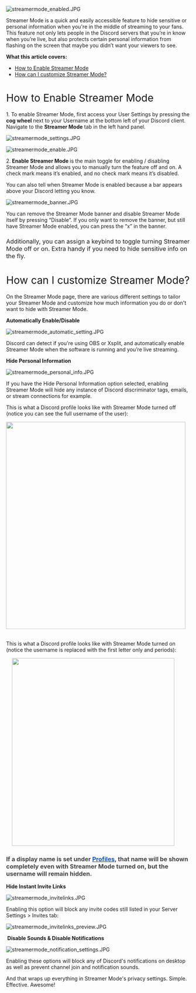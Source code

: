<p class="wysiwyg-text-align-center"><img src="https://support.discord.com/hc/article_attachments/8741033176215" alt="streamermode_enabled.JPG"></p>
<p>Streamer Mode is a quick and easily accessible feature to hide sensitive or personal information when you're in the middle of streaming to your fans. This feature not only lets people in the Discord servers that you’re in know when you’re live, but also protects certain personal information from flashing on the screen that maybe you didn’t want your viewers to see.</p>
<p><span class="wysiwyg-font-size-large"><strong>What this article covers:</strong></span></p>
<ul>
    <li><a href="#h_01GCCF78TYB2MF6JZA5YFNSY6Y" target="_self"><span style="font-weight: 400;">How to Enable Streamer Mode</span></a></li>
    <li><a href="#h_01GCCF7P6Z8GZJD2NFGJ4TF7SX" target="_self"><span style="font-weight: 400;">How can I customize Streamer Mode?</span></a></li>
</ul>
<h1 id="h_01GCCF78TYB2MF6JZA5YFNSY6Y"><span style="font-weight: 400;">How to Enable Streamer Mode</span></h1>
<p><span style="font-weight: 400;">1. To enable Streamer Mode, first access your User Settings by pressing the </span><strong>cog wheel </strong><span style="font-weight: 400;">next to your Username at the bottom left of your Discord client. Navigate to the </span><strong>Streamer Mode</strong><span style="font-weight: 400;"> tab in the left hand panel.</span></p>
<p class="wysiwyg-text-align-center"><img src="https://support.discord.com/hc/article_attachments/8741108928535" alt="streamermode_settings.JPG"></p>
<p class="wysiwyg-text-align-center"><img src="https://support.discord.com/hc/article_attachments/8741149341207" alt="streamermode_enable.JPG"></p>
<p>2.<strong> Enable Streamer Mode </strong><span style="font-weight: 400;">is the main toggle for enabling / disabling Streamer Mode and allows you to manually turn the feature off and on. A check mark means it’s enabled, and no check mark means it’s disabled. </span></p>
<p><span style="font-weight: 400;">You can also tell when Streamer Mode is enabled because a bar appears above your Discord letting you know.</span></p>
<p class="wysiwyg-text-align-center"><img src="https://support.discord.com/hc/article_attachments/8741190939927" alt="streamermode_banner.JPG"></p>
<p>You can remove the Streamer Mode banner and disable Streamer Mode itself by pressing “Disable”. If you only want to remove the banner, but still have Streamer Mode enabled, you can press the “x” in the banner.</p>
<h3><span style="font-weight: 400;">Additionally, you can assign a keybind to toggle turning Streamer Mode off or on. Extra handy if you need to hide sensitive info on the fly.</span></h3>
<h1 id="h_01GCCF7P6Z8GZJD2NFGJ4TF7SX"><span style="font-weight: 400;">How can I customize Streamer Mode?</span></h1>
<p><span style="font-weight: 400;">On the Streamer Mode page, there are various different settings to tailor your Streamer Mode and customize how much information you do or don't want to hide with Streamer Mode.</span></p>
<p><span class="wysiwyg-font-size-large" style="font-weight: 400;"><strong>Automatically Enable/Disable</strong></span></p>
<p class="wysiwyg-text-align-center"><img src="https://support.discord.com/hc/article_attachments/8741209388951" alt="streamermode_automatic_setting.JPG"></p>
<p><span style="font-weight: 400;">Discord can detect if you're using OBS or Xsplit, and automatically enable Streamer Mode when the software is running and you’re live streaming.</span></p>
<p><span class="wysiwyg-font-size-large"><strong>Hide Personal Information</strong></span></p>
<p class="wysiwyg-text-align-center"><img src="https://support.discord.com/hc/article_attachments/8741211676951" alt="streamermode_personal_info.JPG"></p>
<p><span style="font-weight: 400;">If you have the Hide Personal Information option selected, enabling Streamer Mode will hide any instance of Discord discriminator tags, emails, or stream connections for example.</span></p>
<p>This is what a Discord profile looks like with Streamer Mode turned off (notice you can see the full username of the user):</p>
<p class="wysiwyg-text-align-center"><img style="height: 565px; width: 490px;" src="https://lh3.googleusercontent.com/WQpHwI0ZrxiaJPLkxxuaBQi7kQJ3EuySLoxBagBMGF8vB7gpw4ysDEEQKjmufhRgOMqact0KBh5NYexUiaIEFN66iEaoqWSmqdntAbd0Bljvk9J70VYS9d3HYKv3u1c8_wUBBEL-z83w7oteVv3t-88">     </p>
<p>This is what a Discord profile looks like with Streamer Mode turned on (notice the username is replaced with the first letter only and periods): </p>
<p class="wysiwyg-text-align-center">    <img style="height: 512px; width: 444px;" src="https://lh6.googleusercontent.com/XqVQZ3BfNqDJrqICoa34deNDXYkp14YGhHbJBSAIN-yuX2KEin-4tyLh5kiQdNgQZ1G1NqBGo6FMsnm2_T64pRNqYys_LKJTnsizm6LfTHzT-O1oAGkl8zYpVRbWMWbM-rBm8bXmXNug783K9FNxOIs"></p>
<h3 class="wysiwyg-text-align-left">
    <span style="color: #434343;" data-darkreader-inline-color="">If a display name is set under </span><a href="https://support.discord.com/hc/en-us/articles/4403147417623"><span class="wysiwyg-underline" style="color: #1155cc;" data-darkreader-inline-color="">Profiles</span></a><span style="color: #434343;" data-darkreader-inline-color="">, that name will be shown completely even with Streamer Mode turned on, but the username will remain hidden. </span>
</h3>
<p><span class="wysiwyg-font-size-large" style="font-weight: 400;"><strong>Hide Instant Invite Links</strong></span></p>
<p class="wysiwyg-text-align-center"><img src="https://support.discord.com/hc/article_attachments/8741293742359" alt="streamermode_invitelinks.JPG"></p>
<p><span style="font-weight: 400;">Enabling this option will block any invite codes still listed in your Server Settings &gt; Invites tab:</span></p>
<p class="wysiwyg-text-align-center"><img src="https://support.discord.com/hc/article_attachments/8741314684567" alt="streamermode_invitelinks_preview.JPG"></p>
<p><span class="wysiwyg-font-size-large"><strong> Disable Sounds &amp; Disable Notifications</strong></span></p>
<p class="wysiwyg-text-align-center"><img src="https://support.discord.com/hc/article_attachments/8741296092695" alt="streamermode_notification_settings.JPG"></p>
<p><span style="font-weight: 400;">Enabling these options will block any of Discord's notifications on desktop as well as prevent channel join and notification sounds.</span></p>
<p><span style="font-weight: 400;">And that wraps up everything in Streamer Mode's privacy settings. Simple. Effective. Awesome!</span></p>
<p> </p>
<p> </p>